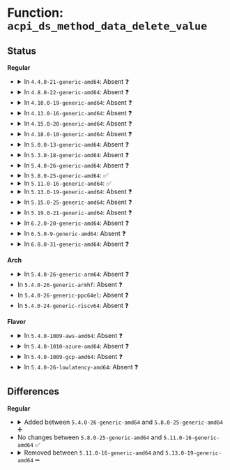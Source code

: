 # Function: <code>acpi_ds_method_data_delete_value</code>

## Status
<b>Regular</b>
<ul>
<li>
<details>
<summary>In <code>4.4.0-21-generic-amd64</code>: Absent ❓</summary>

```json
{
  "name": "acpi_ds_method_data_delete_value",
  "collision_type": "Unique Static",
  "inline_type": "Full",
  "funcs": [
    {
      "addr": 18446744071583616678,
      "name": "acpi_ds_method_data_delete_value",
      "external": false,
      "loc": "drivers/acpi/acpica/dsmthdat.c:474",
      "file": "drivers/acpi/acpica/dsmthdat.c",
      "inline": "not declared, inlined",
      "caller_inline": [
        "drivers/acpi/acpica/dsmthdat.c:acpi_ds_store_object_to_local"
      ],
      "caller_func": []
    }
  ],
  "symbols": []
}
```
</details>
</li>
<li>
<details>
<summary>In <code>4.8.0-22-generic-amd64</code>: Absent ❓</summary>

```json
{
  "name": "acpi_ds_method_data_delete_value",
  "collision_type": "Unique Static",
  "inline_type": "Full",
  "funcs": [
    {
      "addr": 18446744071583939772,
      "name": "acpi_ds_method_data_delete_value",
      "external": false,
      "loc": "drivers/acpi/acpica/dsmthdat.c:475",
      "file": "drivers/acpi/acpica/dsmthdat.c",
      "inline": "not declared, inlined",
      "caller_inline": [
        "drivers/acpi/acpica/dsmthdat.c:acpi_ds_store_object_to_local"
      ],
      "caller_func": []
    }
  ],
  "symbols": []
}
```
</details>
</li>
<li>
<details>
<summary>In <code>4.10.0-19-generic-amd64</code>: Absent ❓</summary>

```json
{
  "name": "acpi_ds_method_data_delete_value",
  "collision_type": "Unique Static",
  "inline_type": "Full",
  "funcs": [
    {
      "addr": 18446744071584081355,
      "name": "acpi_ds_method_data_delete_value",
      "external": false,
      "loc": "drivers/acpi/acpica/dsmthdat.c:475",
      "file": "drivers/acpi/acpica/dsmthdat.c",
      "inline": "not declared, inlined",
      "caller_inline": [
        "drivers/acpi/acpica/dsmthdat.c:acpi_ds_store_object_to_local"
      ],
      "caller_func": []
    }
  ],
  "symbols": []
}
```
</details>
</li>
<li>
<details>
<summary>In <code>4.13.0-16-generic-amd64</code>: Absent ❓</summary>

```json
{
  "name": "acpi_ds_method_data_delete_value",
  "collision_type": "Unique Static",
  "inline_type": "Full",
  "funcs": [
    {
      "addr": 18446744071584148130,
      "name": "acpi_ds_method_data_delete_value",
      "external": false,
      "loc": "drivers/acpi/acpica/dsmthdat.c:475",
      "file": "drivers/acpi/acpica/dsmthdat.c",
      "inline": "not declared, inlined",
      "caller_inline": [
        "drivers/acpi/acpica/dsmthdat.c:acpi_ds_store_object_to_local"
      ],
      "caller_func": []
    }
  ],
  "symbols": []
}
```
</details>
</li>
<li>
<details>
<summary>In <code>4.15.0-20-generic-amd64</code>: Absent ❓</summary>

```json
{
  "name": "acpi_ds_method_data_delete_value",
  "collision_type": "Unique Static",
  "inline_type": "Full",
  "funcs": [
    {
      "addr": 18446744071584430884,
      "name": "acpi_ds_method_data_delete_value",
      "external": false,
      "loc": "drivers/acpi/acpica/dsmthdat.c:475",
      "file": "drivers/acpi/acpica/dsmthdat.c",
      "inline": "not declared, inlined",
      "caller_inline": [
        "drivers/acpi/acpica/dsmthdat.c:acpi_ds_store_object_to_local"
      ],
      "caller_func": []
    }
  ],
  "symbols": []
}
```
</details>
</li>
<li>
<details>
<summary>In <code>4.18.0-10-generic-amd64</code>: Absent ❓</summary>

```json
{
  "name": "acpi_ds_method_data_delete_value",
  "collision_type": "Unique Static",
  "inline_type": "Full",
  "funcs": [
    {
      "addr": 18446744071584654452,
      "name": "acpi_ds_method_data_delete_value",
      "external": false,
      "loc": "drivers/acpi/acpica/dsmthdat.c:439",
      "file": "drivers/acpi/acpica/dsmthdat.c",
      "inline": "not declared, inlined",
      "caller_inline": [
        "drivers/acpi/acpica/dsmthdat.c:acpi_ds_store_object_to_local"
      ],
      "caller_func": []
    }
  ],
  "symbols": []
}
```
</details>
</li>
<li>
<details>
<summary>In <code>5.0.0-13-generic-amd64</code>: Absent ❓</summary>

```json
{
  "name": "acpi_ds_method_data_delete_value",
  "collision_type": "Unique Static",
  "inline_type": "Full",
  "funcs": [
    {
      "addr": 18446744071584754226,
      "name": "acpi_ds_method_data_delete_value",
      "external": false,
      "loc": "drivers/acpi/acpica/dsmthdat.c:439",
      "file": "drivers/acpi/acpica/dsmthdat.c",
      "inline": "not declared, inlined",
      "caller_inline": [
        "drivers/acpi/acpica/dsmthdat.c:acpi_ds_store_object_to_local"
      ],
      "caller_func": []
    }
  ],
  "symbols": []
}
```
</details>
</li>
<li>
<details>
<summary>In <code>5.3.0-18-generic-amd64</code>: Absent ❓</summary>

```json
{
  "name": "acpi_ds_method_data_delete_value",
  "collision_type": "Unique Static",
  "inline_type": "Full",
  "funcs": [
    {
      "addr": 18446744071584956622,
      "name": "acpi_ds_method_data_delete_value",
      "external": false,
      "loc": "drivers/acpi/acpica/dsmthdat.c:439",
      "file": "drivers/acpi/acpica/dsmthdat.c",
      "inline": "not declared, inlined",
      "caller_inline": [
        "drivers/acpi/acpica/dsmthdat.c:acpi_ds_store_object_to_local"
      ],
      "caller_func": []
    }
  ],
  "symbols": []
}
```
</details>
</li>
<li>
<details>
<summary>In <code>5.4.0-26-generic-amd64</code>: Absent ❓</summary>

```json
{
  "name": "acpi_ds_method_data_delete_value",
  "collision_type": "Unique Static",
  "inline_type": "Full",
  "funcs": [
    {
      "addr": 18446744071585092422,
      "name": "acpi_ds_method_data_delete_value",
      "external": false,
      "loc": "drivers/acpi/acpica/dsmthdat.c:439",
      "file": "drivers/acpi/acpica/dsmthdat.c",
      "inline": "not declared, inlined",
      "caller_inline": [
        "drivers/acpi/acpica/dsmthdat.c:acpi_ds_store_object_to_local"
      ],
      "caller_func": []
    }
  ],
  "symbols": []
}
```
</details>
</li>
<li>
<details>
<summary>In <code>5.8.0-25-generic-amd64</code>: ✅</summary>

```c
void acpi_ds_method_data_delete_value(u8 type, u32 index, struct acpi_walk_state * walk_state)
```

```json
{
  "name": "acpi_ds_method_data_delete_value",
  "collision_type": "Unique Static",
  "inline_type": "No",
  "funcs": [
    {
      "addr": 18446744071585795840,
      "name": "acpi_ds_method_data_delete_value",
      "external": false,
      "loc": "drivers/acpi/acpica/dsmthdat.c:439",
      "file": "drivers/acpi/acpica/dsmthdat.c",
      "inline": "seen, unknown",
      "caller_inline": [],
      "caller_func": [
        "drivers/acpi/acpica/dsmthdat.c:acpi_ds_store_object_to_local"
      ]
    }
  ],
  "symbols": [
    {
      "addr": 18446744071585795840,
      "name": "acpi_ds_method_data_delete_value",
      "section": ".text",
      "bind": "STB_LOCAL",
      "size": 215
    }
  ]
}
```
</details>
</li>
<li>
<details>
<summary>In <code>5.11.0-16-generic-amd64</code>: ✅</summary>

```c
void acpi_ds_method_data_delete_value(u8 type, u32 index, struct acpi_walk_state * walk_state)
```

```json
{
  "name": "acpi_ds_method_data_delete_value",
  "collision_type": "Unique Static",
  "inline_type": "No",
  "funcs": [
    {
      "addr": 18446744071585916696,
      "name": "acpi_ds_method_data_delete_value",
      "external": false,
      "loc": "drivers/acpi/acpica/dsmthdat.c:439",
      "file": "drivers/acpi/acpica/dsmthdat.c",
      "inline": "seen, unknown",
      "caller_inline": [],
      "caller_func": [
        "drivers/acpi/acpica/dsmthdat.c:acpi_ds_store_object_to_local"
      ]
    }
  ],
  "symbols": [
    {
      "addr": 18446744071585916696,
      "name": "acpi_ds_method_data_delete_value",
      "section": ".text",
      "bind": "STB_LOCAL",
      "size": 215
    }
  ]
}
```
</details>
</li>
<li>
<details>
<summary>In <code>5.13.0-19-generic-amd64</code>: Absent ❓</summary>

```json
{
  "name": "acpi_ds_method_data_delete_value",
  "collision_type": "Unique Static",
  "inline_type": "Full",
  "funcs": [
    {
      "addr": 18446744071585795270,
      "name": "acpi_ds_method_data_delete_value",
      "external": false,
      "loc": "drivers/acpi/acpica/dsmthdat.c:439",
      "file": "drivers/acpi/acpica/dsmthdat.c",
      "inline": "not declared, inlined",
      "caller_inline": [
        "drivers/acpi/acpica/dsmthdat.c:acpi_ds_store_object_to_local"
      ],
      "caller_func": []
    }
  ],
  "symbols": []
}
```
</details>
</li>
<li>
<details>
<summary>In <code>5.15.0-25-generic-amd64</code>: Absent ❓</summary>

```json
{
  "name": "acpi_ds_method_data_delete_value",
  "collision_type": "Unique Static",
  "inline_type": "Full",
  "funcs": [
    {
      "addr": 18446744071586280730,
      "name": "acpi_ds_method_data_delete_value",
      "external": false,
      "loc": "drivers/acpi/acpica/dsmthdat.c:439",
      "file": "drivers/acpi/acpica/dsmthdat.c",
      "inline": "not declared, inlined",
      "caller_inline": [
        "drivers/acpi/acpica/dsmthdat.c:acpi_ds_store_object_to_local"
      ],
      "caller_func": []
    }
  ],
  "symbols": []
}
```
</details>
</li>
<li>
<details>
<summary>In <code>5.19.0-21-generic-amd64</code>: Absent ❓</summary>

```json
{
  "name": "acpi_ds_method_data_delete_value",
  "collision_type": "Unique Static",
  "inline_type": "Full",
  "funcs": [
    {
      "addr": 18446744071587524792,
      "name": "acpi_ds_method_data_delete_value",
      "external": false,
      "loc": "drivers/acpi/acpica/dsmthdat.c:439",
      "file": "drivers/acpi/acpica/dsmthdat.c",
      "inline": "not declared, inlined",
      "caller_inline": [
        "drivers/acpi/acpica/dsmthdat.c:acpi_ds_store_object_to_local"
      ],
      "caller_func": []
    }
  ],
  "symbols": []
}
```
</details>
</li>
<li>
<details>
<summary>In <code>6.2.0-20-generic-amd64</code>: Absent ❓</summary>

```json
{
  "name": "acpi_ds_method_data_delete_value",
  "collision_type": "Unique Static",
  "inline_type": "Full",
  "funcs": [
    {
      "addr": 18446744071588801579,
      "name": "acpi_ds_method_data_delete_value",
      "external": false,
      "loc": "drivers/acpi/acpica/dsmthdat.c:439",
      "file": "drivers/acpi/acpica/dsmthdat.c",
      "inline": "not declared, inlined",
      "caller_inline": [
        "drivers/acpi/acpica/dsmthdat.c:acpi_ds_store_object_to_local"
      ],
      "caller_func": []
    }
  ],
  "symbols": []
}
```
</details>
</li>
<li>
<details>
<summary>In <code>6.5.0-9-generic-amd64</code>: Absent ❓</summary>

```json
{
  "name": "acpi_ds_method_data_delete_value",
  "collision_type": "Unique Static",
  "inline_type": "Full",
  "funcs": [
    {
      "addr": 18446744071589091035,
      "name": "acpi_ds_method_data_delete_value",
      "external": false,
      "loc": "drivers/acpi/acpica/dsmthdat.c:439",
      "file": "drivers/acpi/acpica/dsmthdat.c",
      "inline": "not declared, inlined",
      "caller_inline": [
        "drivers/acpi/acpica/dsmthdat.c:acpi_ds_store_object_to_local"
      ],
      "caller_func": []
    }
  ],
  "symbols": []
}
```
</details>
</li>
<li>
<details>
<summary>In <code>6.8.0-31-generic-amd64</code>: Absent ❓</summary>

```json
{
  "name": "acpi_ds_method_data_delete_value",
  "collision_type": "Unique Static",
  "inline_type": "Full",
  "funcs": [
    {
      "addr": 18446744071589396779,
      "name": "acpi_ds_method_data_delete_value",
      "external": false,
      "loc": "drivers/acpi/acpica/dsmthdat.c:439",
      "file": "drivers/acpi/acpica/dsmthdat.c",
      "inline": "not declared, inlined",
      "caller_inline": [
        "drivers/acpi/acpica/dsmthdat.c:acpi_ds_store_object_to_local"
      ],
      "caller_func": []
    }
  ],
  "symbols": []
}
```
</details>
</li>
</ul>
<b>Arch</b>
<ul>
<li>
<details>
<summary>In <code>5.4.0-26-generic-arm64</code>: Absent ❓</summary>

```json
{
  "name": "acpi_ds_method_data_delete_value",
  "collision_type": "Unique Static",
  "inline_type": "Full",
  "funcs": [
    {
      "addr": 18446603336497489328,
      "name": "acpi_ds_method_data_delete_value",
      "external": false,
      "loc": "drivers/acpi/acpica/dsmthdat.c:439",
      "file": "drivers/acpi/acpica/dsmthdat.c",
      "inline": "not declared, inlined",
      "caller_inline": [
        "drivers/acpi/acpica/dsmthdat.c:acpi_ds_store_object_to_local"
      ],
      "caller_func": []
    }
  ],
  "symbols": []
}
```
</details>
</li>
<li>
In <code>5.4.0-26-generic-armhf</code>: Absent ❓
</li>
<li>
In <code>5.4.0-26-generic-ppc64el</code>: Absent ❓
</li>
<li>
In <code>5.4.0-24-generic-riscv64</code>: Absent ❓
</li>
</ul>
<b>Flavor</b>
<ul>
<li>
<details>
<summary>In <code>5.4.0-1009-aws-amd64</code>: Absent ❓</summary>

```json
{
  "name": "acpi_ds_method_data_delete_value",
  "collision_type": "Unique Static",
  "inline_type": "Full",
  "funcs": [
    {
      "addr": 18446744071585014211,
      "name": "acpi_ds_method_data_delete_value",
      "external": false,
      "loc": "drivers/acpi/acpica/dsmthdat.c:439",
      "file": "drivers/acpi/acpica/dsmthdat.c",
      "inline": "not declared, inlined",
      "caller_inline": [
        "drivers/acpi/acpica/dsmthdat.c:acpi_ds_store_object_to_local"
      ],
      "caller_func": []
    }
  ],
  "symbols": []
}
```
</details>
</li>
<li>
<details>
<summary>In <code>5.4.0-1010-azure-amd64</code>: Absent ❓</summary>

```json
{
  "name": "acpi_ds_method_data_delete_value",
  "collision_type": "Unique Static",
  "inline_type": "Full",
  "funcs": [
    {
      "addr": 18446744071584929849,
      "name": "acpi_ds_method_data_delete_value",
      "external": false,
      "loc": "drivers/acpi/acpica/dsmthdat.c:439",
      "file": "drivers/acpi/acpica/dsmthdat.c",
      "inline": "not declared, inlined",
      "caller_inline": [
        "drivers/acpi/acpica/dsmthdat.c:acpi_ds_store_object_to_local"
      ],
      "caller_func": []
    }
  ],
  "symbols": []
}
```
</details>
</li>
<li>
<details>
<summary>In <code>5.4.0-1009-gcp-amd64</code>: Absent ❓</summary>

```json
{
  "name": "acpi_ds_method_data_delete_value",
  "collision_type": "Unique Static",
  "inline_type": "Full",
  "funcs": [
    {
      "addr": 18446744071585044006,
      "name": "acpi_ds_method_data_delete_value",
      "external": false,
      "loc": "drivers/acpi/acpica/dsmthdat.c:439",
      "file": "drivers/acpi/acpica/dsmthdat.c",
      "inline": "not declared, inlined",
      "caller_inline": [
        "drivers/acpi/acpica/dsmthdat.c:acpi_ds_store_object_to_local"
      ],
      "caller_func": []
    }
  ],
  "symbols": []
}
```
</details>
</li>
<li>
<details>
<summary>In <code>5.4.0-26-lowlatency-amd64</code>: Absent ❓</summary>

```json
{
  "name": "acpi_ds_method_data_delete_value",
  "collision_type": "Unique Static",
  "inline_type": "Full",
  "funcs": [
    {
      "addr": 18446744071585150166,
      "name": "acpi_ds_method_data_delete_value",
      "external": false,
      "loc": "drivers/acpi/acpica/dsmthdat.c:439",
      "file": "drivers/acpi/acpica/dsmthdat.c",
      "inline": "not declared, inlined",
      "caller_inline": [
        "drivers/acpi/acpica/dsmthdat.c:acpi_ds_store_object_to_local"
      ],
      "caller_func": []
    }
  ],
  "symbols": []
}
```
</details>
</li>
</ul>

## Differences
<b>Regular</b>
<ul>
<li>
<details>
<summary>Added between <code>5.4.0-26-generic-amd64</code> and <code>5.8.0-25-generic-amd64</code> ➕</summary>

```c
void acpi_ds_method_data_delete_value(u8 type, u32 index, struct acpi_walk_state * walk_state)
```
</details>
</li>
<li>
No changes between <code>5.8.0-25-generic-amd64</code> and <code>5.11.0-16-generic-amd64</code> ✅
</li>
<li>
<details>
<summary>Removed between <code>5.11.0-16-generic-amd64</code> and <code>5.13.0-19-generic-amd64</code> ➖</summary>

```c
void acpi_ds_method_data_delete_value(u8 type, u32 index, struct acpi_walk_state * walk_state)
```
</details>
</li>
</ul>
